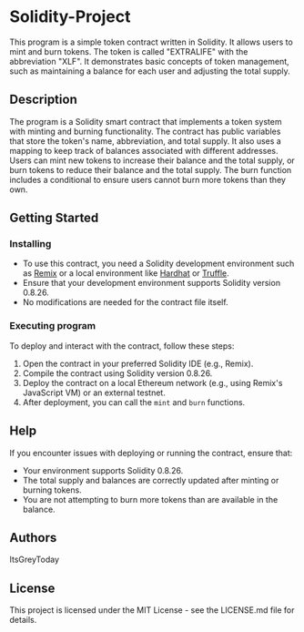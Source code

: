 # Solidity-Project

This program is a simple token contract written in Solidity. It allows users to mint and burn tokens. The token is called "EXTRALIFE" with the abbreviation "XLF". It demonstrates basic concepts of token management, such as maintaining a balance for each user and adjusting the total supply.

## Description

The program is a Solidity smart contract that implements a token system with minting and burning functionality. The contract has public variables that store the token's name, abbreviation, and total supply. It also uses a mapping to keep track of balances associated with different addresses. Users can mint new tokens to increase their balance and the total supply, or burn tokens to reduce their balance and the total supply. The burn function includes a conditional to ensure users cannot burn more tokens than they own.

## Getting Started

### Installing

* To use this contract, you need a Solidity development environment such as [Remix](https://remix.ethereum.org/) or a local environment like [Hardhat](https://hardhat.org/) or [Truffle](https://trufflesuite.com/).
* Ensure that your development environment supports Solidity version 0.8.26.
* No modifications are needed for the contract file itself.

### Executing program

To deploy and interact with the contract, follow these steps:

1. Open the contract in your preferred Solidity IDE (e.g., Remix).
2. Compile the contract using Solidity version 0.8.26.
3. Deploy the contract on a local Ethereum network (e.g., using Remix's JavaScript VM) or an external testnet.
4. After deployment, you can call the `mint` and `burn` functions.

## Help

If you encounter issues with deploying or running the contract, ensure that:
* Your environment supports Solidity 0.8.26.
* The total supply and balances are correctly updated after minting or burning tokens.
* You are not attempting to burn more tokens than are available in the balance.

## Authors

ItsGreyToday

## License

This project is licensed under the MIT License - see the LICENSE.md file for details.
